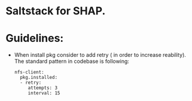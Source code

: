 # Saltstack for SHAP.

# Guidelines:

* When install pkg consider to add retry ( in order to increase reability).
  The standard pattern  in codebase is following:

  ```
  nfs-client:
    pkg.installed:
    - retry:
       attempts: 3
       interval: 15
  ```

